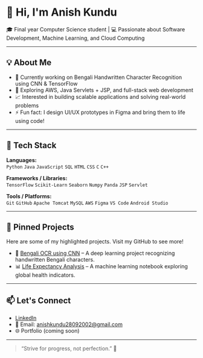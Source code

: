 # 👋 Hi, I'm Anish Kundu

🎓 Final year Computer Science student | 💻 Passionate about Software Development, Machine Learning, and Cloud Computing

---

## 💡 About Me

- 🔭 Currently working on Bengali Handwritten Character Recognition using CNN & TensorFlow  
- 🌱 Exploring AWS, Java Servlets + JSP, and full-stack web development  
- 📈 Interested in building scalable applications and solving real-world problems  
- ⚡ Fun fact: I design UI/UX prototypes in Figma and bring them to life using code!

---

## 🚀 Tech Stack

**Languages:**  
`Python` `Java` `JavaScript` `SQL` `HTML` `CSS` `C` `C++`

**Frameworks / Libraries:**  
`TensorFlow` `Scikit-Learn` `Seaborn` `Numpy` `Panda` `JSP` `Servlet`

**Tools / Platforms:**  
`Git` `GitHub` `Apache Tomcat` `MySQL` `AWS` `Figma` `VS Code` `Android Studio`

---

## 📌 Pinned Projects

Here are some of my highlighted projects. Visit my GitHub to see more!

- 📝 [Bengali OCR using CNN](https://github.com/anishkundu28/Bengali-OCR) – A deep learning project recognizing handwritten Bengali characters.
- 📊 [Life Expectancy Analysis](https://github.com/anishkundu28/Life-Expectancy-ML) – A machine learning notebook exploring global health indicators.

---

## 📫 Let's Connect

- [LinkedIn](https://www.linkedin.com/in/anishkundu)  
- 📧 Email: anishkundu28092002@gmail.com  
- 🌐 Portfolio (coming soon)

---

> “Strive for progress, not perfection.” 💪
